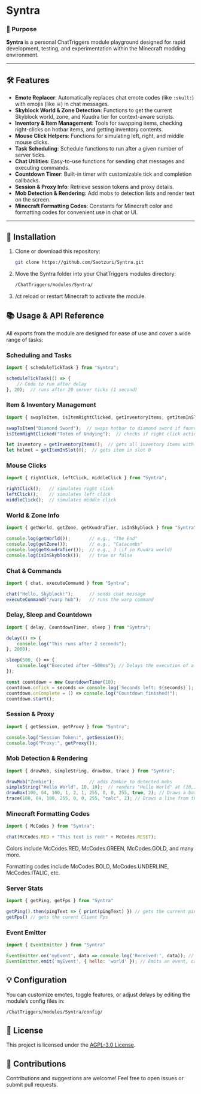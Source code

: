 # Syntra

### 🔧 Purpose

**Syntra** is a personal ChatTriggers module playground designed for rapid development, testing, and experimentation within the Minecraft modding environment.

---

## 🛠️ Features

- **Emote Replacer**: Automatically replaces chat emote codes (like `:skull:`) with emojis (like ☠) in chat messages.
- **Skyblock World & Zone Detection**: Functions to get the current Skyblock world, zone, and Kuudra tier for context-aware scripts.
- **Inventory & Item Management**: Tools for swapping items, checking right-clicks on hotbar items, and getting inventory contents.
- **Mouse Click Helpers**: Functions for simulating left, right, and middle mouse clicks.
- **Task Scheduling**: Schedule functions to run after a given number of server ticks.
- **Chat Utilities**: Easy-to-use functions for sending chat messages and executing commands.
- **Countdown Timer**: Built-in timer with customizable tick and completion callbacks.
- **Session & Proxy Info**: Retrieve session tokens and proxy details.
- **Mob Detection & Rendering**: Add mobs to detection lists and render text on the screen.
- **Minecraft Formatting Codes**: Constants for Minecraft color and formatting codes for convenient use in chat or UI.

---

## 🚀 Installation

1. Clone or download this repository:

   ```bash
   git clone https://github.com/Saotzuri/Syntra.git
   ```

2. Move the Syntra folder into your ChatTriggers modules directory:
    ```bash
    /ChatTriggers/modules/Syntra/
    ```
3. /ct reload or restart Minecraft to activate the module.

## 📚 Usage & API Reference
All exports from the module are designed for ease of use and cover a wide range of tasks:

### Scheduling and Tasks
```js
import { scheduleTickTask } from "Syntra";

scheduleTickTask(() => {
    // Code to run after delay
}, 20);  // runs after 20 server ticks (1 second)
```

### Item & Inventory Management
```js
import { swapToItem, isItemRightClicked, getInventoryItems, getItemInSlot } from "Syntra";

swapToItem("Diamond Sword");  // swaps hotbar to diamond sword if found
isItemRightClicked("Totem of Undying");  // checks if right click action happened on item

let inventory = getInventoryItems();  // gets all inventory items with names and indices
let helmet = getItemInSlot(0);  // gets item in slot 0
```

### Mouse Clicks
```js
import { rightClick, leftClick, middleClick } from "Syntra";

rightClick();   // simulates right click
leftClick();    // simulates left click
middleClick();  // simulates middle click
```

### World & Zone Info
```js
import { getWorld, getZone, getKuudraTier, isInSkyblock } from "Syntra";

console.log(getWorld());       // e.g., "The End"
console.log(getZone());        // e.g., "Catacombs"
console.log(getKuudraTier());  // e.g., 3 (if in Kuudra world)
console.log(isInSkyblock());   // true or false
```

### Chat & Commands
```js
import { chat, executeCommand } from "Syntra";

chat("Hello, Skyblock!");      // sends chat message
executeCommand("/warp hub");   // runs the warp command
```

### Delay, Sleep and Countdown
```js
import { delay, CountdownTimer, sleep } from "Syntra";

delay(() => {
    console.log("This runs after 2 seconds");
}, 2000);

sleep(500, () => {
    console.log("Executed after ~500ms"); // Delays the execution of a callback function using a step-based timer. Uses either `setFps` for high-frequency delays (< 1000 ms) or `setDelay` otherwise.
});

const countdown = new CountdownTimer(10);
countdown.onTick = seconds => console.log(`Seconds left: ${seconds}`);
countdown.onComplete = () => console.log("Countdown finished!");
countdown.start();
```

### Session & Proxy
```js
import { getSession, getProxy } from "Syntra";

console.log("Session Token:", getSession());
console.log("Proxy:", getProxy());
```

### Mob Detection & Rendering
```js
import { drawMob, simpleString, drawBox, trace } from "Syntra";

drawMob("Zombie");             // adds Zombie to detected mobs
simpleString("Hello World", 10, 10);  // renders "Hello World" at (10,10) on screen
drawBox(100, 64, 100, 1, 2, 1, 255, 0, 0, 255, true, 2); // Draws a box at the specified coordinates with the given color and alpha value.
trace(100, 64, 100, 255, 0, 0, 255, "calc", 2); // Draws a line from the player's position to the specified coordinates with the given color and width.
```

### Minecraft Formatting Codes
```js
import { McCodes } from "Syntra";

chat(McCodes.RED + "This text is red!" + McCodes.RESET);
```
Colors include McCodes.RED, McCodes.GREEN, McCodes.GOLD, and many more.

Formatting codes include McCodes.BOLD, McCodes.UNDERLINE, McCodes.ITALIC, etc.

### Server Stats
```js
import { getPing, getFps } from "Syntra"

getPing().then(pingText => { print(pingText) }) // gets the current ping from the server and returns a promise that resolves to the current ping.
getFps() // gets the curent Client Fps
```

### Event Emitter
```js
import { EventEmitter } from "Syntra"

EventEmitter.on('myEvent', data => console.log('Received:', data)); // Registers a callback for a given event name.
EventEmitter.emit('myEvent', { hello: 'world' }); // Emits an event, calling all registered callbacks with optional data.
```



## 💡 Configuration
You can customize emotes, toggle features, or adjust delays by editing the module’s config files in:
```bash
/ChatTriggers/modules/Syntra/config/
```

## 📝 License
This project is licensed under the [AGPL-3.0 License](LICENSE).

## 🙌 Contributions
Contributions and suggestions are welcome! Feel free to open issues or submit pull requests.